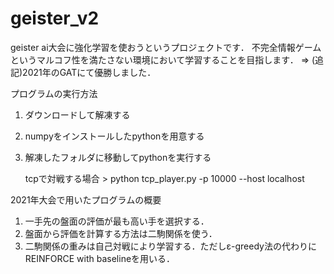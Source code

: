 # geister_v2
 geister ai大会に強化学習を使おうというプロジェクトです．
 不完全情報ゲームというマルコフ性を満たさない環境において学習することを目指します．
 => (追記)2021年のGATにて優勝しました．
 
プログラムの実行方法
 1. ダウンロードして解凍する
 2. numpyをインストールしたpythonを用意する
 3. 解凍したフォルダに移動してpythonを実行する

    tcpで対戦する場合 > python tcp_player.py -p 10000 --host localhost

2021年大会で用いたプログラムの概要
1. 一手先の盤面の評価が最も高い手を選択する．
2. 盤面から評価を計算する方法は二駒関係を使う．
3. 二駒関係の重みは自己対戦により学習する．ただしε-greedy法の代わりにREINFORCE with baselineを用いる．

